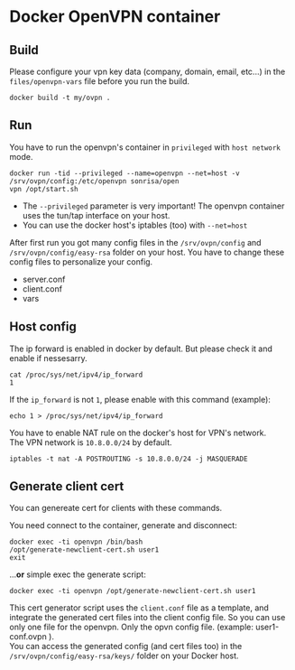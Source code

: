 # Docker OpenVPN container

## Build

Please configure your vpn key data (company, domain, email, etc...) in the `files/openvpn-vars` file before you run the build.

```
docker build -t my/ovpn .
```

## Run

You have to run the openvpn's container in `privileged` with `host network` mode.

```
docker run -tid --privileged --name=openvpn --net=host -v /srv/ovpn/config:/etc/openvpn sonrisa/open
vpn /opt/start.sh
```

  - The `--privileged` parameter is very important! The openvpn container uses the tun/tap interface on your host.
  - You can use the docker host's iptables (too) with `--net=host`


After first run you got many config files in the `/srv/ovpn/config` and `/srv/ovpn/config/easy-rsa` folder on your host. You have to change these config files to personalize your config.

  - server.conf
  - client.conf
  - vars

## Host config

The ip forward is enabled in docker by default. But please check it and enable if nessesarry.

```
cat /proc/sys/net/ipv4/ip_forward
1
```

If the `ip_forward` is not `1`, please enable with this command (example):

```
echo 1 > /proc/sys/net/ipv4/ip_forward
```

You have to enable NAT rule on the docker's host for VPN's network.  
The VPN network is `10.8.0.0/24` by default.

```
iptables -t nat -A POSTROUTING -s 10.8.0.0/24 -j MASQUERADE
```

## Generate client cert

You can genereate cert for clients with these commands.

You need connect to the container, generate and disconnect:

```
docker exec -ti openvpn /bin/bash
/opt/generate-newclient-cert.sh user1
exit
```

...**or** simple exec the generate script:

```
docker exec -ti openvpn /opt/generate-newclient-cert.sh user1
```

This cert generator script uses the `client.conf` file as a template, and integrate the generated cert files into the client config file. So you can use only one file for the openvpn. Only the opvn config file. (example: user1-conf.ovpn ).  
You can access the generated config (and cert files too) in the `/srv/ovpn/config/easy-rsa/keys/` folder on your Docker host.

